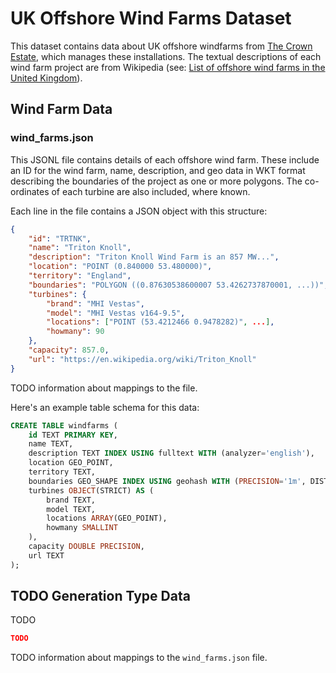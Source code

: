 # UK Offshore Wind Farms Dataset

This dataset contains data about UK offshore windfarms from [The Crown Estate](https://www.thecrownestate.co.uk/en-gb/what-we-do/asset-map/), which manages these installations.  The textual descriptions of each wind farm project are from Wikipedia (see: [List of offshore wind farms in the United Kingdom](https://en.wikipedia.org/wiki/List_of_offshore_wind_farms_in_the_United_Kingdom)).

## Wind Farm Data

### wind_farms.json

This JSONL file contains details of each offshore wind farm.  These include an ID for the wind farm, name, description, and geo data in WKT format describing the boundaries of the project as one or more polygons.  The co-ordinates of each turbine are also included, where known.
 
Each line in the file contains a JSON object with this structure:

```json
{
    "id": "TRTNK", 
    "name": "Triton Knoll", 
    "description": "Triton Knoll Wind Farm is an 857 MW...",
    "location": "POINT (0.840000 53.480000)", 
    "territory": "England", 
    "boundaries": "POLYGON ((0.87630538600007 53.4262737870001, ...))", 
    "turbines": {
        "brand": "MHI Vestas", 
        "model": "MHI Vestas v164-9.5", 
        "locations": ["POINT (53.4212466 0.9478282)", ...], 
        "howmany": 90
    }, 
    "capacity": 857.0, 
    "url": "https://en.wikipedia.org/wiki/Triton_Knoll"
}
```

TODO information about mappings to the <TODO GENERATION> file.

Here's an example table schema for this data:

```sql
CREATE TABLE windfarms (
    id TEXT PRIMARY KEY,
    name TEXT,
    description TEXT INDEX USING fulltext WITH (analyzer='english'),
    location GEO_POINT,
    territory TEXT,
    boundaries GEO_SHAPE INDEX USING geohash WITH (PRECISION='1m', DISTANCE_ERROR_PCT=0.025),
    turbines OBJECT(STRICT) AS (
        brand TEXT,
        model TEXT,
        locations ARRAY(GEO_POINT),
        howmany SMALLINT
    ),
    capacity DOUBLE PRECISION,
    url TEXT
);
```

## TODO Generation Type Data

TODO

```json
TODO
```

TODO information about mappings to the `wind_farms.json` file.

